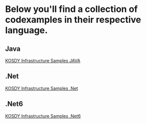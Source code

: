 # Below you'll find a collection of codexamples in their respective language.

## Java
[KOSDY Infrastructure Samples JAVA](https://github.com/kombit/kosdy_infrastructureSamples-java)

## .Net
[KOSDY Infrastructure Samples .Net](https://github.com/kombit/kosdy_infrastructureSamples-net)

## .Net6
[KOSDY Infrastructure Samples .Net6](https://github.com/kombit/kosdy_infrastructureSamples-net6)